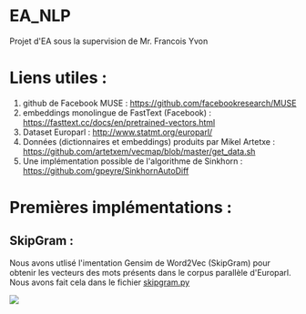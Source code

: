 # EA_NLP
Projet d'EA sous la supervision de Mr. Francois Yvon

# Liens utiles : 

1) github de Facebook MUSE : https://github.com/facebookresearch/MUSE
2) embeddings monolingue de FastText (Facebook) : https://fasttext.cc/docs/en/pretrained-vectors.html
3) Dataset Europarl : http://www.statmt.org/europarl/
4) Données (dictionnaires et embeddings) produits par Mikel Artetxe : https://github.com/artetxem/vecmap/blob/master/get_data.sh
5) Une implémentation possible de l'algorithme de Sinkhorn : https://github.com/gpeyre/SinkhornAutoDiff


# Premières implémentations : 

## SkipGram : 

Nous avons utlisé l'imentation Gensim de Word2Vec (SkipGram) pour obtenir les vecteurs des mots présents dans le corpus parallèle d'Europarl. Nous avons fait cela dans le fichier [skipgram.py](https://github.com/DanBerrebbi/EA_NLP/blob/main/skipgram.py)


<img src="https://latex.codecogs.com/gif.latex?P(s | O_t )=\text { Probability of a sensor reading value when sleep onset is observed at a time bin } t " />

